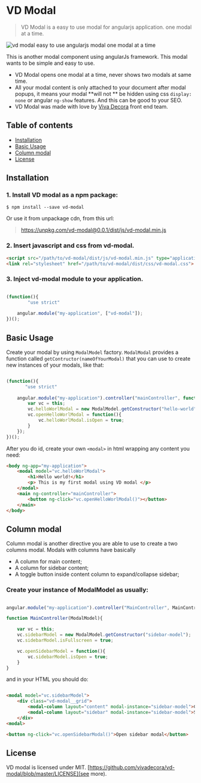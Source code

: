# VD Modal

> VD Modal is a easy to use modal for angularjs application. one modal at a time.

![vd modal easy to use angularjs modal one modal at a time](https://cloud.githubusercontent.com/assets/762639/23389382/71b62b4e-fd46-11e6-9d1a-7bea764cc4b4.png)

This is another modal component using angularJs framework. This modal wants to be simple and easy to use.

* VD Modal opens one modal at a time, never shows two modals at same time.
* All your modal content is only attached to your document after modal popups, it means your modal **will not ** be hidden using css `display: none` or angular `ng-show` features. And this can be good to your SEO. 
* VD Modal was made with love by <a href="https://www.vivadecora.com.br">Viva Decora</a> front end team.


## Table of contents

* [Installation](#installation)
* [Basic Usage](#basic-usage)
* [Column modal](#column-modal)
* [License](#license)

<h2 id="installation"> Installation </h2>

### 1. Install VD modal as a npm package:

```shell
$ npm install --save vd-modal
``` 

Or use it from unpackage cdn, from this url:

> https://unpkg.com/vd-modal@0.0.1/dist/js/vd-modal.min.js

### 2. Insert javascript and css from vd-modal.

```html
<script src="/path/to/vd-modal/dist/js/vd-modal.min.js" type="application/javascript"></script>
<link rel="stylesheet" href="/path/to/vd-modal/dist/css/vd-modal.css">
``` 

### 3. Inject vd-modal module to your application.

```javascript

(function(){
        "use strict"
	
	angular.module("my-application", ["vd-modal"]);
})();
``` 

<h2 id="basic-usage"> Basic Usage </h2>

Create your modal by using `ModalModel` factory. `ModalModal` provides a function called `getContructor(nameOfYourModal)` that you can use to create new instances of your modals, like that:

```javascript

(function(){
       "use strict"
       
	angular.module("my-application").controller("mainController", function(ModalModel){
		var vc = this;
		vc.helloWorlModal = new ModalModel.getConstructor("hello-world");
		vc.openHelloWorlModal = function(){
			vc.helloWorlModal.isOpen = true;
		}
	});
})();	
```

After you do id, create your own `<modal>` in html wrapping any content you need:

```html
<body ng-app="my-application">
	<modal model="vc.helloWorlModal">
		<h1>Hello world!</h1>
		<p> This is my first modal using VD modal </p>
	</modal>
	<main ng-controller="mainController">
		<button ng-click="vc.openHelloWorlModal()"></button>
	</main>
</body>	
```

<h2 id="column-modal"> Column modal </h2>

Column modal is another directive you are able to use to create a two columns modal. Modals with columns have basically

* A column for main content;
* A column for sidebar content;
* A toggle button inside content column to expand/collapse sidebar;

### Create your instance of ModalModel as usually:

```javascript

angular.module("my-application").controller("MainController", MainController);

function MainController(ModalModel){

    var vc = this;
    vc.sidebarModel = new ModalModel.getConstructor("sidebar-model");
    vc.sidebarModel.isFullscreen = true;

    vc.openSidebarModel = function(){
        vc.sidebarModel.isOpen = true;
    }
}

``` 
and in your HTML you should do:

```html

<modal model="vc.sidebarModel">
    <div class="vd-modal__grid">
        <modal-column layout="content" modal-instance="sidebar-model">Content of my modal</modal-column>
        <modal-column layout="sidebar" modal-instance="sidebar-model">Sidebar of my modal</modal-column>
    </div>
<modal>

<button ng-click="vc.openSidebarModal()">Open sidebar modal</button>

``` 

<h2 id="license">License</h2>

VD modal is licensed under MIT. [https://github.com/vivadecora/vd-modal/blob/master/LICENSE](see more).

